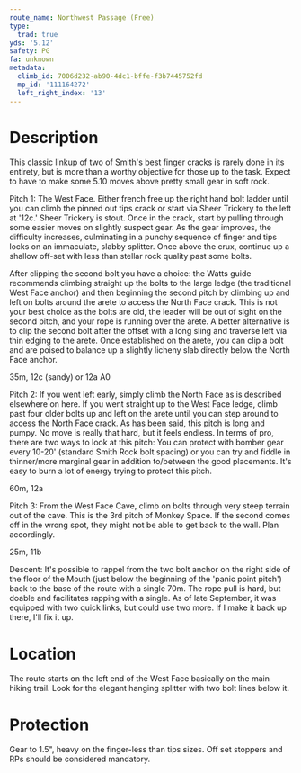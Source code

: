 ```yaml
---
route_name: Northwest Passage (Free)
type:
  trad: true
yds: '5.12'
safety: PG
fa: unknown
metadata:
  climb_id: 7006d232-ab90-4dc1-bffe-f3b7445752fd
  mp_id: '111164272'
  left_right_index: '13'
---
```

# Description
This classic linkup of two of Smith's best finger cracks is rarely done in its entirety, but is more than a worthy objective for those up to the task.  Expect to have to make some 5.10 moves above pretty small gear in soft rock.

Pitch 1: The West Face. Either french free up the right hand bolt ladder until you can climb the pinned out tips crack or start via Sheer Trickery to the left at '12c.'  Sheer Trickery is stout.  Once in the crack, start by pulling through some easier moves on slightly suspect gear. As the gear improves, the difficulty increases, culminating in a punchy sequence of finger and tips locks on an immaculate, slabby splitter.  Once above the crux, continue up a shallow off-set with less than stellar rock quality past some bolts.

After clipping the second bolt you have a choice:  the Watts guide recommends climbing straight up the bolts to the large ledge (the traditional West Face anchor) and then beginning the second pitch by  climbing up and left on bolts around the arete to access the North Face crack.  This is not your best choice as the bolts are old, the leader will be out of sight on the second pitch, and your rope is running over the arete.  A better alternative is to clip the second bolt after the offset with a long sling and traverse left via thin edging to the arete.  Once established on the arete, you can clip a bolt and are poised to balance up a slightly licheny slab directly below the North Face anchor.

35m, 12c (sandy) or 12a A0

Pitch 2: If you went left early, simply climb the North Face as is described elsewhere on here.  If you went straight up to the West Face ledge, climb past four older bolts up and left on the arete until you can step around to access the North Face crack.  As has been said, this pitch is long and pumpy.  No move is really that hard, but it feels endless.  In terms of pro, there are two ways to look at this pitch:  You can protect with bomber gear every 10-20' (standard Smith Rock bolt spacing) or you can try and fiddle in thinner/more marginal gear in addition to/between the good placements.  It's easy to burn a lot of energy trying to protect this pitch.

60m, 12a

Pitch 3: From the West Face Cave, climb on bolts through very steep terrain out of the cave.  This is the 3rd pitch of Monkey Space.  If the second comes off in the wrong spot, they might not be able to get back to the wall.  Plan accordingly.

25m, 11b

Descent:  It's possible to rappel from the two bolt anchor on the right side of the floor of the Mouth (just below the beginning of the 'panic point pitch') back to the base of the route with a single 70m.  The rope pull is hard, but doable and facilitates rapping with a single.  As of late September, it was equipped with two quick links, but could use two more.  If I make it back up there, I'll fix it up.

# Location
The route starts on the left end of the West Face basically on the main hiking trail.  Look for the elegant hanging splitter with two bolt lines below it.

# Protection
Gear to 1.5", heavy on the finger-less than tips sizes.  Off set stoppers and RPs should be considered mandatory.
